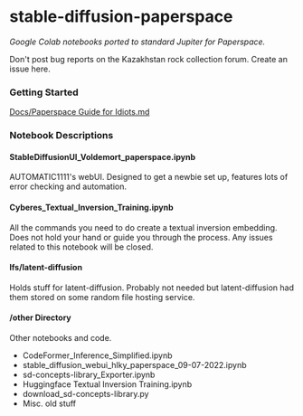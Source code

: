 # stable-diffusion-paperspace

_Google Colab notebooks ported to standard Jupiter for Paperspace._

Don't post bug reports on the Kazakhstan rock collection forum. Create an issue here.

### Getting Started

[Docs/Paperspace Guide for Idiots.md](https://github.com/Engineer-of-Stuff/stable-diffusion-paperspace/blob/main/Docs/Paperspace%20Guide%20for%20Idiots.md)

### Notebook Descriptions

#### StableDiffusionUI_Voldemort_paperspace.ipynb

AUTOMATIC1111's webUI. Designed to get a newbie set up, features lots of error checking and automation.

#### Cyberes_Textual_Inversion_Training.ipynb

All the commands you need to do create a textual inversion embedding. Does not hold your hand or guide you through the process. Any issues related to this notebook will be closed.

#### lfs/latent-diffusion

Holds stuff for latent-diffusion. Probably not needed but latent-diffusion had them stored on some random file hosting service.

#### /other Directory

Other notebooks and code.

-   CodeFormer_Inference_Simplified.ipynb
-   stable_diffusion_webui_hlky_paperspace_09-07-2022.ipynb
-   sd-concepts-library_Exporter.ipynb
-   Huggingface Textual Inversion Training.ipynb
-   download_sd-concepts-library.py
-   Misc. old stuff
